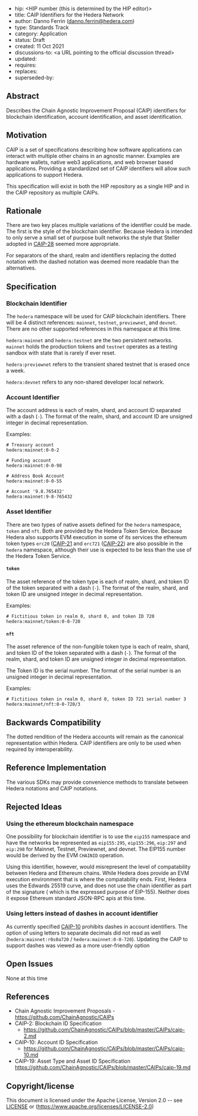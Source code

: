 - hip: &lt;HIP number (this is determined by the HIP editor)>
- title: CAIP Identifiers for the Hedera Network
- author: Danno Ferrin (danno.ferrin@hedera.com)
- type: Standards Track
- category: Application
- status: Draft
- created: 11 Oct 2021
- discussions-to: &lt;a URL pointing to the official discussion thread>
- updated: 
- requires: 
- replaces: 
- superseded-by: 

## Abstract

Describes the Chain Agnostic Improvement Proposal (CAIP) identifiers for
blockchain identification, account identification, and asset identification.

## Motivation

CAIP is a set of specifications describing how software applications can
interact with multiple other chains in an agnostic manner. Examples are hardware
wallets, native web3 applications, and web browser based applications. Providing
a standardized set of CAIP identifiers will allow such applications to support
Hedera.

This specification will exist in both the HIP repository as a single HIP and in
the CAIP repository as multiple CAIPs.

## Rationale

There are two key places multiple variations of the identifier could be made.
The first is the style of the blockchain identifier. Because Hedera is intended
to only serve a small set of purpose built networks the style that Steller
adopted in
[CAIP-28](https://github.com/ChainAgnostic/CAIPs/blob/master/CAIPs/caip-28.md)
seemed more appropriate.

For separators of the shard, realm and identifiers replacing the dotted notation
with the dashed notation was deemed more readable than the alternatives.

## Specification

### Blockchain Identifier

The `hedera` namespace will be used for CAIP blockchain identifiers. There will
be 4 distinct references: `mainnet`, `testnet`, `previewnet`, and `devnet`.
There are no other supported references in this namespace at this time.

`hedera:mainnet` and `hedera:testnet` are the two persistent networks. `mainnet`
holds the production tokens and `testnet` operates as a testing sandbox with
state that is rarely if ever reset.

`hedera:previewnet` refers to the transient shared testnet that is erased once a
week.

`hedera:devnet` refers to any non-shared developer local network.

### Account Identifier

The account address is each of realm, shard, and account ID separated with a
dash (`-`). The format of the realm, shard, and account ID are unsigned integer
in decimal representation.

Examples:

```
# Treasury account
hedera:mainnet:0-0-2

# Funding account
hedera:mainnet:0-0-98

# Address Book Account
hedera:mainnet:0-0-55

# Account '9.8.765432'
hedera:mainnet:9-8-765432
```

### Asset Identifier

There are two types of native assets defined for the `hedera` namespace, `token`
and `nft`. Both are provided by the Hedera Token Service. Because Hedera also
supports EVM execution in some of its services the ethereum token
types `erc20` ([CAIP-21](https://github.com/ChainAgnostic/CAIPs/blob/master/CAIPs/caip-21.md)
and `erc721` ([CAIP-22](https://github.com/ChainAgnostic/CAIPs/blob/master/CAIPs/caip-21.md))
are also possible in the `hedera` namespace, although their use is expected to
be less than the use of the Hedera Token Service.

#### `token`

The asset reference of the token type is each of realm, shard, and token ID of
the token separated with a dash (`-`). The format of the realm, shard, and token
ID are unsigned integer in decimal representation.

Examples:

```
# Fictitious token in realm 0, shard 0, and token ID 720
hedera:mainnet/token:0-0-720
```

#### `nft`

The asset reference of the non-fungible token type is each of realm, shard, and
token ID of the token separated with a dash (`-`). The format of the realm,
shard, and token ID are unsigned integer in decimal representation.

The Token ID is the serial number. The format of the serial number is an
unsigned integer in decimal representation.

Examples:

```
# Fictitious token in realm 0, shard 0, token ID 721 serial number 3
hedera:mainnet/nft:0-0-720/3
```

## Backwards Compatibility

The dotted rendition of the Hedera accounts will remain as the canonical
representation within Hedera. CAIP identifiers are only to be used when required
by interoperability.

## Reference Implementation

The various SDKs may provide convenience methods to translate between Hedera
notations and CAIP notations.

## Rejected Ideas

### Using the ethereum blockchain namespace

One possibility for blockchain identifier is to use the `eip155` namespace and
have the networks be represented as `eip155:295`, `eip155:296`, `eip:297`
and `eip:298` for Mainnet, Testnet, Previewnet, and devnet. The EIP155 number
would be derived by the EVM `CHAINID` operation.

Using this identifier, however, would misrepresent the level of compatability
between Hedera and Ethereum chains. While Hedera does provide an EVM execution
environment that is where the compatability ends. First, Hedera uses the Edwards
25519 curve, and does not use the chain identifier as part of the signature (
which is the expressed purpose of EIP-155). Neither does it expose Ethereum
standard JSON-RPC apis at this time.

### Using letters instead of dashes in account identifier

As currently specified
[CAIP-10](https://github.com/ChainAgnostic/CAIPs/blob/master/CAIPs/caip-10.md)
prohibits dashes in account identifiers. The option of using letters to separate
decimals did not read as well (`hedera:mainnet:r0s0a720`
/ `hedera:mainnet:0-0-720`). Updating the CAIP to support dashes was viewed as a
more user-friendly option

## Open Issues

None at this time

## References

* Chain Agnostic Improvement Proposals - https://github.com/ChainAgnostic/CAIPs
* CAIP-2: Blockchain ID Specification
    - https://github.com/ChainAgnostic/CAIPs/blob/master/CAIPs/caip-2.md
* CAIP-10: Account ID Specification
    - https://github.com/ChainAgnostic/CAIPs/blob/master/CAIPs/caip-10.md
* CAIP-19: Asset Type and Asset ID
  Specification https://github.com/ChainAgnostic/CAIPs/blob/master/CAIPs/caip-19.md

## Copyright/license

This document is licensed under the Apache License, Version 2.0 --
see [LICENSE](../LICENSE) or (https://www.apache.org/licenses/LICENSE-2.0)
